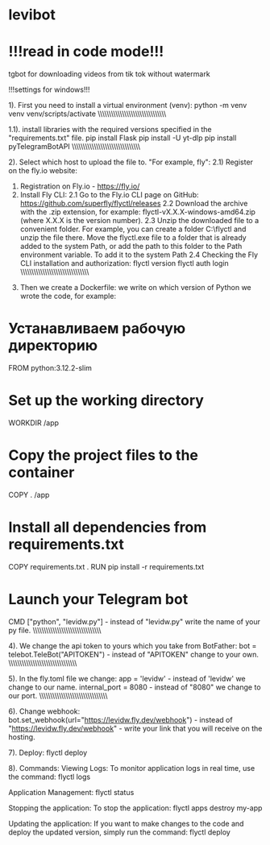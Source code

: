 # levibot
# !!!read in code mode!!!
tgbot for downloading videos from tik tok without watermark

!!!settings for windows!!!

1). First you need to install a virtual environment (venv):
python -m venv venv
venv/scripts/activate
\\\\\\\\\\\\\\\\\\\\\\\\\\\\\\\\\\\\\\\\\\\\\\\\\\\\\\\\\\\\\

1.1). install libraries with the required versions specified in the "requirements.txt" file.
  pip install Flask
  pip install -U yt-dlp
  pip install pyTelegramBotAPI
\\\\\\\\\\\\\\\\\\\\\\\\\\\\\\\\\\\\\\\\\\\\\\\\\\\\\\\\\\\\\

2). Select which host to upload the file to.
"For example, fly":
2.1) Register on the fly.io website:

1. Registration on Fly.io - https://fly.io/
2. Install Fly CLI:
2.1 Go to the Fly.io CLI page on GitHub: https://github.com/superfly/flyctl/releases
2.2 Download the archive with the .zip extension, for example: flyctl-vX.X.X-windows-amd64.zip (where X.X.X is the version number).
2.3 Unzip the downloaded file to a convenient folder. 
For example, you can create a folder C:\flyctl and unzip the file there.
Move the flyctl.exe file to a folder that is already added to the system Path, or add the path to this folder to the Path environment variable. To add it to the system Path
2.4 Checking the Fly CLI installation and authorization:
flyctl version
flyctl auth login
\\\\\\\\\\\\\\\\\\\\\\\\\\\\\\\\\\\\\\\\\\\\\\\\\\\\\\\\\\\\\

3) Then we create a Dockerfile:
we write on which version of Python we wrote the code, for example: 

# Устанавливаем рабочую директорию
FROM python:3.12.2-slim
# Set up the working directory
WORKDIR /app

# Copy the project files to the container
COPY . /app

# Install all dependencies from requirements.txt
COPY requirements.txt .
RUN pip install -r requirements.txt

# Launch your Telegram bot
CMD ["python", "levidw.py"] - instead of "levidw.py" write the name of your py file.
\\\\\\\\\\\\\\\\\\\\\\\\\\\\\\\\\\\\\\\\\\\\\\\\\\\\\\\\\\\\\

4). We change the api token to yours which you take from BotFather:
bot = telebot.TeleBot("APITOKEN") - instead of "APITOKEN" change to your own.
\\\\\\\\\\\\\\\\\\\\\\\\\\\\\\\\\\\\\\\\\\\\\\\\\\\\\\\\\\\\\

5). In the fly.toml file we change:
app = 'levidw' - instead of 'levidw' we change to our name.
internal_port = 8080 - instead of "8080" we change to our port.
\\\\\\\\\\\\\\\\\\\\\\\\\\\\\\\\\\\\\\\\\\\\\\\\\\\\\\\\\\\\\

6). Change webhook:
bot.set_webhook(url="https://levidw.fly.dev/webhook") - instead of "https://levidw.fly.dev/webhook" - write your link that you will receive on the hosting.

7). Deploy:
flyctl deploy

8). Commands:
Viewing Logs: To monitor application logs in real time, use the command:
flyctl logs

Application Management:
flyctl status

Stopping the application: To stop the application:
flyctl apps destroy my-app

Updating the application: If you want to make changes to the code and deploy the updated version, simply run the command:
flyctl deploy
